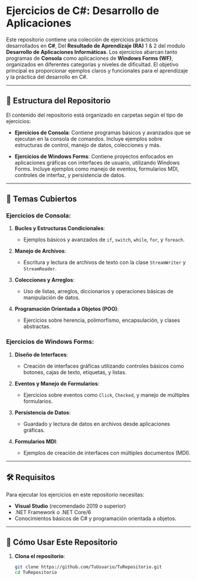# Ejercicios de C#: Desarrollo de Aplicaciones

Este repositorio contiene una colección de ejercicios prácticos desarrollados en **C#**, Del **Resultado de Aprendizaje (RA)** 1 & 2 del modulo **Desarrollo de Aplicaciones Informáticas**. Los ejercicios abarcan tanto programas de **Consola** como aplicaciones de **Windows Forms (WF)**, organizados en diferentes categorías y niveles de dificultad. El objetivo principal es proporcionar ejemplos claros y funcionales para el aprendizaje y la práctica del desarrollo en C#.

---

## 📂 Estructura del Repositorio

El contenido del repositorio está organizado en carpetas según el tipo de ejercicios:

- **Ejercicios de Consola**: Contiene programas básicos y avanzados que se ejecutan en la consola de comandos. Incluye ejemplos sobre estructuras de control, manejo de datos, colecciones y más.
  
- **Ejercicios de Windows Forms**: Contiene proyectos enfocados en aplicaciones gráficas con interfaces de usuario, utilizando Windows Forms. Incluye ejemplos como manejo de eventos, formularios MDI, controles de interfaz, y persistencia de datos.

---

## 🚀 Temas Cubiertos

### Ejercicios de Consola:
1. **Bucles y Estructuras Condicionales**:
   - Ejemplos básicos y avanzados de `if`, `switch`, `while`, `for`, y `foreach`.
   
2. **Manejo de Archivos**:
   - Escritura y lectura de archivos de texto con la clase `StreamWriter` y `StreamReader`.
   
3. **Colecciones y Arreglos**:
   - Uso de listas, arreglos, diccionarios y operaciones básicas de manipulación de datos.
   
4. **Programación Orientada a Objetos (POO)**:
   - Ejercicios sobre herencia, polimorfismo, encapsulación, y clases abstractas.

### Ejercicios de Windows Forms:
1. **Diseño de Interfaces**:
   - Creación de interfaces gráficas utilizando controles básicos como botones, cajas de texto, etiquetas, y listas.
   
2. **Eventos y Manejo de Formularios**:
   - Ejercicios sobre eventos como `Click`, `Checked`, y manejo de múltiples formularios.
   
3. **Persistencia de Datos**:
   - Guardado y lectura de datos en archivos desde aplicaciones gráficas.
   
4. **Formularios MDI**:
   - Ejemplos de creación de interfaces con múltiples documentos (MDI).

---

## 🛠️ Requisitos

Para ejecutar los ejercicios en este repositorio necesitas:

- **Visual Studio** (recomendado 2019 o superior)
- .NET Framework o .NET Core/6
- Conocimientos básicos de C# y programación orientada a objetos.

---

## 📖 Cómo Usar Este Repositorio

1. **Clona el repositorio**:
   ```bash
   git clone https://github.com/TuUsuario/TuRepositorio.git
   cd TuRepositorio
